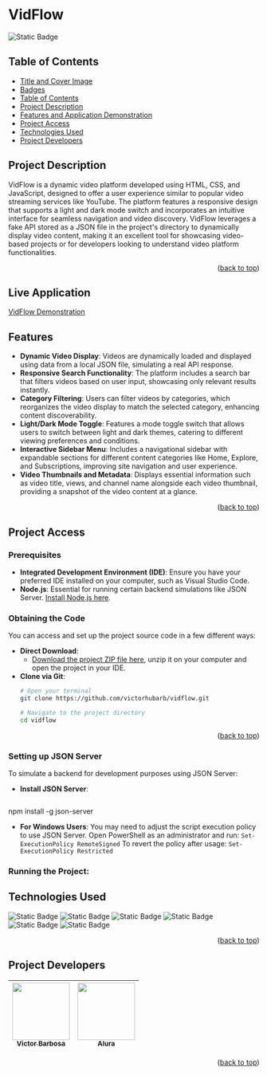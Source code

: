 # VidFlow <a name="readme-top"></a>
![Static Badge](https://img.shields.io/badge/status-completed-green?style=for-the-badge)

## Table of Contents 
* [Title and Cover Image](#title-and-cover-image)
* [Badges](#badges)
* [Table of Contents](#table-of-contents)
* [Project Description](#project-description)
* [Features and Application Demonstration](#features-and-application-demonstration)
* [Project Access](#project-access)
* [Technologies Used](#technologies-used)
* [Project Developers](#project-developers)

## Project Description
VidFlow is a dynamic video platform developed using HTML, CSS, and JavaScript, designed to offer a user experience similar to popular video streaming services like YouTube. The platform features a responsive design that supports a light and dark mode switch and incorporates an intuitive interface for seamless navigation and video discovery. VidFlow leverages a fake API stored as a JSON file in the project's directory to dynamically display video content, making it an excellent tool for showcasing video-based projects or for developers looking to understand video platform functionalities.
<p align="right">(<a href="#readme-top">back to top</a>)</p>

## Live Application
[VidFlow Demonstration]()
 
## Features
- **Dynamic Video Display**: Videos are dynamically loaded and displayed using data from a local JSON file, simulating a real API response.
- **Responsive Search Functionality**: The platform includes a search bar that filters videos based on user input, showcasing only relevant results instantly.
- **Category Filtering**: Users can filter videos by categories, which reorganizes the video display to match the selected category, enhancing content discoverability.
- **Light/Dark Mode Toggle**: Features a mode toggle switch that allows users to switch between light and dark themes, catering to different viewing preferences and conditions.
- **Interactive Sidebar Menu**: Includes a navigational sidebar with expandable sections for different content categories like Home, Explore, and Subscriptions, improving site navigation and user experience.
- **Video Thumbnails and Metadata**: Displays essential information such as video title, views, and channel name alongside each video thumbnail, providing a snapshot of the video content at a glance.
<p align="right">(<a href="#readme-top">back to top</a>)</p>

## Project Access

### Prerequisites
- **Integrated Development Environment (IDE)**: Ensure you have your preferred IDE installed on your computer, such as Visual Studio Code.
- **Node.js**: Essential for running certain backend simulations like JSON Server. [Install Node.js here](https://nodejs.org/en/download/).

### Obtaining the Code
You can access and set up the project source code in a few different ways:
- **Direct Download**:
  - [Download the project ZIP file here](https://github.com/victorhubarb/vidflow/archive/refs/heads/main.zip), unzip it on your computer and open the project in your IDE.
- **Clone via Git**:
  ```bash
  # Open your terminal
  git clone https://github.com/victorhubarb/vidflow.git
  
  # Navigate to the project directory
  cd vidflow
<p align="right">(<a href="#readme-top">back to top</a>)</p>

### Setting up JSON Server
To simulate a backend for development purposes using JSON Server:
- **Install JSON Server**:
  ````bash
npm install -g json-server

- **For Windows Users**:
You may need to adjust the script execution policy to use JSON Server. Open 		PowerShell as an administrator and run:
  `Set-ExecutionPolicy RemoteSigned`
To revert the policy after usage:
  `Set-ExecutionPolicy Restricted`
  
### Running the Project:


## Technologies Used
![Static Badge](https://img.shields.io/badge/HTML5-E34F26?style=for-the-badge&logo=html5&logoColor=white)
![Static Badge](https://img.shields.io/badge/CSS3-1572B6?style=for-the-badge&logo=css3&logoColor=white)
![Static Badge](https://img.shields.io/badge/JavaScript-F7DF1E?style=for-the-badge&logo=javascript&logoColor=black)
![Static Badge](https://img.shields.io/badge/Node.js-43853D?style=for-the-badge&logo=node.js&logoColor=white)
![Static Badge](https://img.shields.io/badge/json%20web%20tokens-323330?style=for-the-badge&logo=json-web-tokens&logoColor=pink)
![Static Badge](https://img.shields.io/badge/Figma-F24E1E?style=for-the-badge&logo=figma&logoColor=white)
<p align="right">(<a href="#readme-top">back to top</a>)</p>

## Project Developers
| [<img loading="lazy" src="https://avatars.githubusercontent.com/u/80085116?v=4" width=115><br><sub>Victor Barbosa</sub>](https://github.com/victorhubarb) | [<img loading="lazy" src="https://avatars.githubusercontent.com/u/4975968?s=200&v=4" width=115><br><sub>Alura</sub>](https://github.com/alura-cursos) |
| :---: | :--: |
<p align="right">(<a href="#readme-top">back to top</a>)</p>
